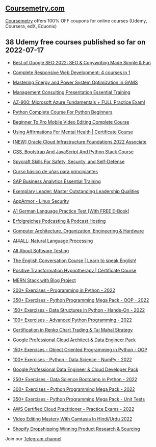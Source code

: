 ## [**Coursemetry.com**](https://coursemetry.com/)

[Coursemetry](https://coursemetry.com/) offers 100% OFF coupons for online courses (Udemy, Coursera, edX, Eduonix)

## **38 Udemy free courses published so far on 2022-07-17**

* [Best of Google SEO 2022: SEO & Copywriting Made Simple & Fun](https://coursemetry.com/best-of-google-seo-2022-seo-copywriting-made-simple-fun/)

* [Complete Responsive Web Development: 4 courses in 1](https://coursemetry.com/complete-responsive-web-development-4-courses-in-1/)

* [Mastering Energy and Power System Optimization in GAMS](https://coursemetry.com/mastering-energy-and-power-system-optimization-in-gams/)

* [Management Consulting Presentation Essential Training](https://coursemetry.com/management-consulting-presentation-essential-training/)

* [AZ-900: Microsoft Azure Fundamentals + FULL Practice Exam!](https://coursemetry.com/az-900-microsoft-azure-fundamentals-full-practice-exam/)

* [Python Complete Course For Python Beginners](https://coursemetry.com/python-complete-course-for-python-beginners/)

* [Beginner To Pro Mobile Video Editing Complete Course](https://coursemetry.com/beginner-to-pro-mobile-video-editing-complete-course/)

* [Using Affirmations For Mental Health | Certificate Course](https://coursemetry.com/using-affirmations-for-mental-health-certificate-course/)

* [[NEW] Oracle Cloud Infrastructure Foundations 2022 Associate](https://coursemetry.com/new-oracle-cloud-infrastructure-foundations-2022-associate/)

* [CSS, Bootstrap And JavaScript And Python Stack Course](https://coursemetry.com/css-bootstrap-and-javascript-and-python-stack-course/)

* [Spycraft Skills For Safety, Security, and Self-Defense](https://coursemetry.com/spycraft-skills-for-safety-security-and-self-defense/)

* [Curso básico de uñas para principiantes](https://coursemetry.com/curso-basico-de-unas-para-principiantes/)

* [SAP Business Analytics Essential Training](https://coursemetry.com/sap-business-analytics-essential-training/)

* [Exemplary Leader: Master Outstanding Leadership Qualities](https://coursemetry.com/exemplary-leader-master-outstanding-leadership-qualities/)

* [AppArmor - Linux Security](https://coursemetry.com/apparmor-linux-security/)

* [A1 German Language Practice Test [With FREE E-Book]](https://coursemetry.com/a1-german-language-practice-test-with-free-e-book/)

* [Erfolgreiches Podcasting & Podcast Hosting](https://coursemetry.com/erfolgreiches-podcasting-podcast-hosting/)

* [Computer Architecture, Organization, Engineering & Hardware](https://coursemetry.com/computer-architecture-organization-engineering-hardware/)

* [AI4ALL: Natural Language Processing](https://coursemetry.com/ai4all-natural-language-processing/)

* [All About Software Testing](https://coursemetry.com/all-about-software-testing/)

* [The English Conversation Course | Learn to speak English!](https://coursemetry.com/the-english-conversation-course-learn-to-speak-english/)

* [Positive Transformation Hypnotherapy | Certificate Course](https://coursemetry.com/positive-transformation-hypnotherapy-certificate-course/)

* [MERN Stack with Blog Project](https://coursemetry.com/mern-stack-with-blog-project/)

* [200+ Exercises - Programming in Python - 2022](https://coursemetry.com/200-exercises-programming-in-python-2022/)

* [350+ Exercises - Python Programming Mega Pack - OOP - 2022](https://coursemetry.com/350-exercises-python-programming-mega-pack-oop-2022/)

* [150+ Exercises - Data Structures in Python - Hands-On - 2022](https://coursemetry.com/150-exercises-data-structures-in-python-hands-on-2022/)

* [100+ Exercises - Advanced Python Programming - 2022](https://coursemetry.com/100-exercises-advanced-python-programming-2022/)

* [Certification in Renko Chart Trading & Taj Mahal Strategy](https://coursemetry.com/certification-in-renko-chart-trading-taj-mahal-strategy/)

* [Google Professional Cloud Architect & Data Engineer Pack](https://coursemetry.com/google-professional-cloud-architect-data-engineer-pack/)

* [150+ Exercises - Object Oriented Programming in Python - OOP](https://coursemetry.com/150-exercises-object-oriented-programming-in-python-oop/)

* [100+ Exercises - Python - Data Science - NumPy - 2022](https://coursemetry.com/100-exercises-python-data-science-numpy-2022/)

* [Google Professional Data Engineer & Cloud Developer Pack](https://coursemetry.com/google-professional-data-engineer-cloud-developer-pack/)

* [250+ Exercises - Data Science Bootcamp in Python - 2022](https://coursemetry.com/250-exercises-data-science-bootcamp-in-python-2022/)

* [300+ Exercises - Python Programming Mega Pack - 2022](https://coursemetry.com/300-exercises-python-programming-mega-pack-2022/)

* [350+ Exercises - Python Programming Mega Pack - Unit Tests](https://coursemetry.com/350-exercises-python-programming-mega-pack-unit-tests/)

* [AWS Certified Cloud Practitioner - Practice Exams - 2022](https://coursemetry.com/aws-certified-cloud-practitioner-practice-exams-2022-2/)

* [Video Editing Mastery With Camtasia In Hindi/Urdu 2022](https://coursemetry.com/video-editing-mastery-with-camtasia-in-hindi-urdu-2022/)

* [Shopify Dropshipping Winning Product Research & Sourcing](https://coursemetry.com/shopify-dropshipping-winning-product-research-sourcing/)


Join our [Telegram channel](https://t.me/coursemetry)